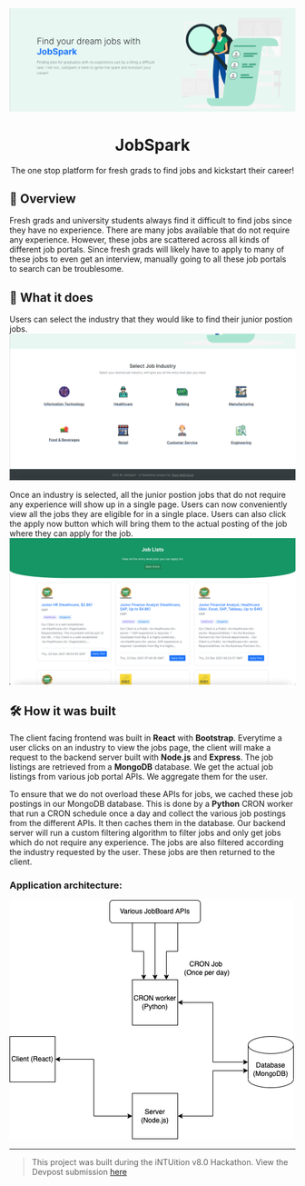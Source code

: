 <p align="center">
  <img alt="JobSpark" src="images/icon.png" />
</p>
<h1 align="center">
  JobSpark
</h1>
<p align="center">
  The one stop platform for fresh grads to find jobs and kickstart their career!
</p>

## 📖 Overview

Fresh grads and university students always find it difficult to find jobs since they have no experience. There are many jobs available that do not require any experience. However, these jobs are scattered across all kinds of different job portals. Since fresh grads will likely have to apply to many of these jobs to even get an interview, manually going to all these job portals to search can be troublesome.

## 🔎 What it does

Users can select the industry that they would like to find their junior postion jobs. 
![](images/categories.png)

Once an industry is selected, all the junior postion jobs that do not require any experience will show up in a single page. Users can now conveniently view all the jobs they are eligible for in a single place. Users can also click the apply now button which will bring them to the actual posting of the job where they can apply for the job.
![](images/jobs.png)

## 🛠️ How it was built

The client facing frontend was built in **React** with **Bootstrap**. Everytime a user clicks on an industry to view the jobs page, the client will make a request to the backend server built with **Node.js** and **Express**. The job listings are retrieved from a **MongoDB** database. We get the actual job listings from various job portal APIs. We aggregate them for the user.

To ensure that we do not overload these APIs for jobs, we cached these job postings in our MongoDB database. This is done by a **Python** CRON worker that run a CRON schedule once a day and collect the various job postings from the different APIs. It then caches them in the database. Our backend server will run a custom filtering algorithm to filter jobs and only get jobs which do not require any experience. The jobs are also filtered according the industry requested by the user. These jobs are then returned to the client.

### Application architecture:
![](images/architecture.png)

---

> This project was built during the iNTUition v8.0 Hackathon. View the Devpost submission [here](https://devpost.com/software/jobspark)
